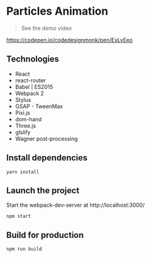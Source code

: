 # Particles Animation

> See the demo video

https://codepen.io/codedesignmonk/pen/ExLyEeo

## Technologies

- React
- react-router
- Babel | ES2015
- Webpack 2
- Stylus
- GSAP - TweenMax
- Pixi.js
- dom-hand
- Three.js
- glslify
- Wagner post-processing

## Install dependencies

```shell
yarn install
```

## Launch the project

Start the webpack-dev-server at http://localhost:3000/
```shell
npm start
```

## Build for production

```shell
npm run build
```
